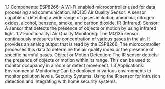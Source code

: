 1.1 Components:
ESP8266: A Wi-Fi enabled microcontroller used for data processing and communication.
MQ135 Air Quality Sensor: A sensor capable of detecting a wide range of gases including ammonia, nitrogen oxides, alcohol, benzene, smoke, and carbon dioxide.
IR (Infrared) Sensor: A sensor that detects the presence of objects or motion by using infrared light.
1.2 Functionality:
Air Quality Monitoring: The MQ135 sensor continuously measures the concentration of various gases in the air. It provides an analog output that is read by the ESP8266. The microcontroller processes this data to determine the air quality index or the presence of specific harmful gases.
Object or Motion Detection: The IR sensor detects the presence of objects or motion within its range. This can be used to monitor occupancy in a room or detect movement.
1.3 Applications:
Environmental Monitoring: Can be deployed in various environments to monitor pollution levels.
Security Systems: Using the IR sensor for intrusion detection and integrating with home security systems.

